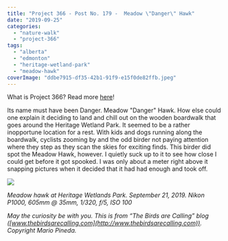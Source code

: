 ```yaml
---
title: "Project 366 - Post No. 179 -  Meadow \"Danger\" Hawk"
date: "2019-09-25"
categories: 
  - "nature-walk"
  - "project-366"
tags: 
  - "alberta"
  - "edmonton"
  - "heritage-wetland-park"
  - "meadow-hawk"
coverImage: "ddbe7915-df35-42b1-91f9-e15f0de82ffb.jpeg"
---
```


What is Project 366? Read more [here](https://thebirdsarecalling.com/2019/03/29/project-366/)!

Its name must have been Danger. Meadow "Danger" Hawk. How else could one explain it deciding to land and chill out on the wooden boardwalk that goes around the Heritage Wetland Park. It seemed to be a rather inopportune location for a rest. With kids and dogs running along the boardwalk, cyclists zooming by and the odd birder not paying attention where they step as they scan the skies for exciting finds. This birder did spot the Meadow Hawk, however. I quietly suck up to it to see how close I could get before it got spooked. I was only about a meter right above it snapping pictures when it decided that it had had enough and took off.

![](https://thebirdsarecallingandimustgo.files.wordpress.com/2019/09/ddbe7915-df35-42b1-91f9-e15f0de82ffb.jpeg?w=1024)

_Meadow hawk at Heritage Wetlands Park. September 21, 2019. Nikon P1000, 605mm @ 35mm, 1/320, f/5, ISO 100_

_May the curiosity be with you. This is from “The Birds are Calling” blog ([www.thebirdsarecalling.com](http://www.thebirdsarecalling.com)). Copyright Mario Pineda._
